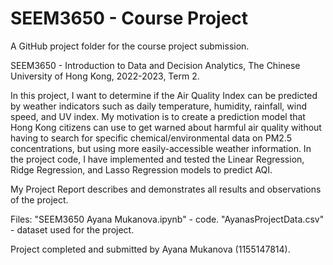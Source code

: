 # SEEM3650 - Course Project
A GitHub project folder for the course project submission.

SEEM3650 - Introduction to Data and Decision Analytics, The Chinese University of Hong Kong, 2022-2023, Term 2.

In this project, I want to determine if the Air Quality Index can be predicted by weather indicators such as daily temperature, humidity, rainfall, wind speed, and UV index. My motivation is to create a prediction model that Hong Kong citizens can use to get warned about harmful air quality without having to search for specific chemical/environmental data on PM2.5 concentrations, but using more easily-accessible weather information. In the project code, I have implemented and tested the Linear Regression, Ridge Regression, and Lasso Regression models to predict AQI.

My Project Report describes and demonstrates all results and observations of the project.

Files: "SEEM3650 Ayana Mukanova.ipynb" - code. "AyanasProjectData.csv" - dataset used for the project.

Project completed and submitted by Ayana Mukanova (1155147814).

